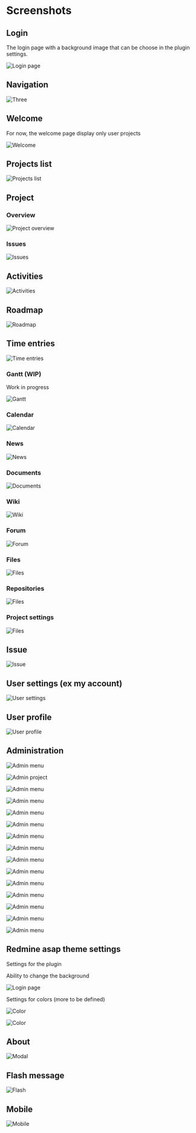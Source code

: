 # Screenshots

## Login

The login page with a background image that can be choose in the plugin settings.

![Login page](img/login.png)

## Navigation

![Three](img/navbar.png)

## Welcome

For now, the welcome page display only user projects

![Welcome](img/welcome.png)

## Projects list

![Projects list](img/projects_list.png)


## Project

### Overview

![Project overview](img/project_overview.png)

### Issues

![Issues](img/project_issues.png)

## Activities

![Activities](img/project_activities.png)

## Roadmap

![Roadmap](img/project_roadmap.png)


## Time entries

![Time entries](img/project_timelog.png)


### Gantt (WIP)

Work in progress

![Gantt](img/project_gantt.png)


### Calendar

![Calendar](img/project_calendar.png)


### News

![News](img/project_news.png)

### Documents

![Documents](img/project_documents.png)

### Wiki

![Wiki](img/project_wiki.png)

### Forum

![Forum](img/project_forum.png)

### Files

![Files](img/project_files.png)

### Repositories

![Files](img/project_repositories.png)


### Project settings

![Files](img/project_settings.png)


## Issue

![Issue](img/issue_overview.png)



## User settings (ex my account)

![User settings](img/user-settings.gif)

## User profile

![User profile](img/user-profile.png)


## Administration

![Admin menu](img/admin-menu.png)

![Admin project](img/admin-projects.png)

![Admin menu](img/admin-users.png)

![Admin menu](img/admin-groups.png)

![Admin menu](img/admin-roles.png)

![Admin menu](img/admin-roles-edit.png)

![Admin menu](img/admin-trackers.png)

![Admin menu](img/admin-issues-statuses.png)

![Admin menu](img/admin-workflow.png)

![Admin menu](img/admin-custom-fields.png)

![Admin menu](img/admin-enumerations.png)

![Admin menu](img/admin-settings-general.png)

![Admin menu](img/admin-ldap.png)

![Admin menu](img/admin-plugins.png)

![Admin menu](img/admin-infos.png)

## Redmine asap theme settings

Settings for the plugin

Ability to change the background

![Login page](img/admin-plugin-redmine-asap-theme.png)

Settings for colors (more to be defined)

![Color](img/admin-plugin-redmine-asap-theme-2.png)

![Color](img/admin_issue_statuses.png)


## About

![Modal](img/redmine_about.png)

## Flash message

![Flash](img/flash-message.png)


## Mobile

![Mobile](img/mobile.png)


